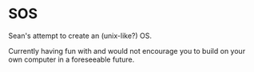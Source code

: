 # SOS
Sean's attempt to create an (unix-like?) OS.

Currently having fun with and would not encourage you to build on your own computer in a foreseeable future.